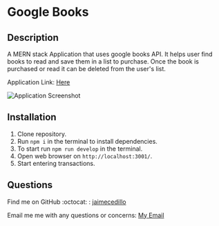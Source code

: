 
# Google Books


## Description

A MERN stack Application that uses google books API. It helps user find books to read and save them in a list to purchase. Once the book is purchased or read it can be deleted from the user's list.

Application Link: [Here](https://googlebook21.herokuapp.com/)

![Application Screenshot](https://user-images.githubusercontent.com/74879881/121824768-d5795e00-cc6b-11eb-886f-9b765a2f7301.png)


## Installation

1. Clone repository. 
2. Run `npm i` in the terminal to install dependencies.
3. To start run `npm run develop` in the terminal.
4. Open web browser on `http://localhost:3001/`.
5. Start entering transactions.


## Questions

Find me on GitHub :octocat: : [jaimecedillo](https://github.com/jaimecedillo)<br />

Email me me with any questions or concerns: [My Email](mailto:serj162004@yahoo.com)<br />
